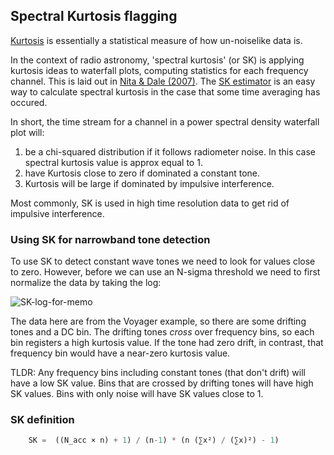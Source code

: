 ## Spectral Kurtosis flagging

[Kurtosis](https://en.wikipedia.org/wiki/Kurtosis) is essentially a statistical measure of how un-noiselike data is.

In the context of radio astronomy, 'spectral kurtosis' (or SK) is applying kurtosis ideas to waterfall plots,
computing statistics for each frequency channel. This is laid out in [Nita & Dale (2007)](https://ui.adsabs.harvard.edu/abs/2007PASP..119..805N/abstract). The [SK estimator](https://ui.adsabs.harvard.edu/abs/2010MNRAS.406L..60N/abstract) 
is an easy way to calculate spectral kurtosis in the case that some time averaging has occured.

In short, the time stream for a channel in a power spectral density waterfall plot will:
1) be a chi-squared distribution if it follows radiometer noise. In this case spectral kurtosis value is approx equal to 1.
2) have Kurtosis close to zero if dominated a constant tone.
3) Kurtosis will be large if dominated by impulsive interference.

Most commonly, SK is used in high time resolution data to get rid of impulsive interference.

### Using SK for narrowband tone detection
To use SK to detect constant wave tones we need to look for values close to zero. However, before we can use an
N-sigma threshold we need to first normalize the data by taking the log:

![SK-log-for-memo](https://user-images.githubusercontent.com/713251/164014965-d9cc2009-8989-4395-8e74-c97a6fd1dc54.png)

The data here are from the Voyager example, so there are some drifting tones and a DC bin. The drifting tones *cross* over frequency bins, so each bin registers a high kurtosis value. If the
tone had zero drift, in contrast, that frequency bin would have a near-zero kurtosis value.

TLDR: Any frequency bins including constant tones (that don't drift) will have a low SK value. 
Bins that are crossed by drifting tones will have high SK values. Bins with only noise will have
SK values close to 1.

### SK definition

```python
    SK =  ((N_acc × n) + 1) / (n-1) * (n (∑x²) / (∑x)²) - 1)
```